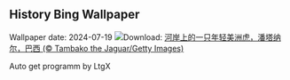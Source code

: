 ## History Bing Wallpaper
Wallpaper date: 2024-07-19
![](https://www.bing.com/th?id=OHR.YoungJaguar_ZH-CN2249923627_UHD.jpg&w=1000)Download: [河岸上的一只年轻美洲虎，潘塔纳尔，巴西 (© Tambako the Jaguar/Getty Images)](https://www.bing.com/th?id=OHR.YoungJaguar_ZH-CN2249923627_UHD.jpg)

Auto get programm by LtgX

